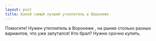 ```yaml
---
layout: post 
title: Какой самый лучший утеплитель в Воронеже 
--- 
```

Помогите! Нужен утеплитель в Воронеже , на рынке столько разных вариантов, что уже запутался! Кто брал? Нужно срочно купить.